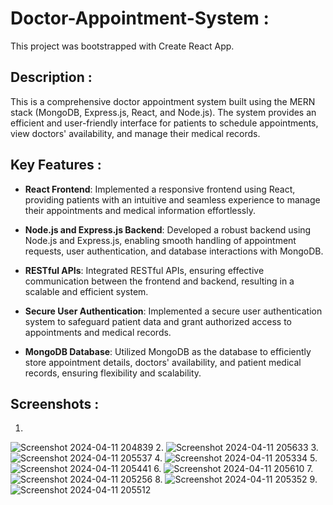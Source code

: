 # Doctor-Appointment-System :

This project was bootstrapped with Create React App.

## Description :

This is a comprehensive doctor appointment system built using the MERN stack (MongoDB, Express.js, React, and Node.js). The system provides an efficient and user-friendly interface for patients to schedule appointments, view doctors' availability, and manage their medical records.

## Key Features :

- **React Frontend**: Implemented a responsive frontend using React, providing patients with an intuitive and seamless experience to manage their appointments and medical information effortlessly.

- **Node.js and Express.js Backend**: Developed a robust backend using Node.js and Express.js, enabling smooth handling of appointment requests, user authentication, and database interactions with MongoDB.

- **RESTful APIs**: Integrated RESTful APIs, ensuring effective communication between the frontend and backend, resulting in a scalable and efficient system.

- **Secure User Authentication**: Implemented a secure user authentication system to safeguard patient data and grant authorized access to appointments and medical records.

- **MongoDB Database**: Utilized MongoDB as the database to efficiently store appointment details, doctors' availability, and patient medical records, ensuring flexibility and scalability.

## Screenshots :
1.
![Screenshot 2024-04-11 204839](https://github.com/Atharvpatil322/Doctor-Appointment-System/assets/127306088/0e523f77-181d-4f77-9038-091cb7ee7f4c)
2.
![Screenshot 2024-04-11 205633](https://github.com/Atharvpatil322/Doctor-Appointment-System/assets/127306088/ab839c45-81d8-4855-892e-b18bcb58a4e6)
3.
![Screenshot 2024-04-11 205537](https://github.com/Atharvpatil322/Doctor-Appointment-System/assets/127306088/276ef739-5433-433a-bc90-ab93feab46e0)
4.
![Screenshot 2024-04-11 205334](https://github.com/Atharvpatil322/Doctor-Appointment-System/assets/127306088/9533fff9-6cd8-49b1-aa4d-8767d6b5c2c9)
5.
![Screenshot 2024-04-11 205441](https://github.com/Atharvpatil322/Doctor-Appointment-System/assets/127306088/bf1e000a-3107-43e1-82bd-ca5106e396b8)
6.
![Screenshot 2024-04-11 205610](https://github.com/Atharvpatil322/Doctor-Appointment-System/assets/127306088/622ad8c9-1e3f-4aba-870d-3e9405205c83)
7.
![Screenshot 2024-04-11 205256](https://github.com/Atharvpatil322/Doctor-Appointment-System/assets/127306088/3dce8119-42c8-4bad-a4c6-2c7226834490)
8.
![Screenshot 2024-04-11 205352](https://github.com/Atharvpatil322/Doctor-Appointment-System/assets/127306088/8c7df72b-6697-4252-a4b8-a5aeabd7a615)
9.
![Screenshot 2024-04-11 205512](https://github.com/Atharvpatil322/Doctor-Appointment-System/assets/127306088/ed824b0d-01d6-42b8-81b5-72eb4c80cda1)
